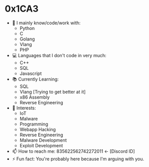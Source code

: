 # 0x1CA3

- 🔭 I mainly know/code/work with: 
  *   Python
  *   C 
  *   Golang
  *   Vlang
  *   PHP
- 💻 Languages that I don't code in very much:
  *   C++
  *   SQL
  *   Javascript
- 📚 Currently Learning:
  *   SQL
  *   Vlang [Trying to get better at it]
  *   x86 Assembly
  *   Reverse Engineering
- 📱 Interests:
  *   IoT
  *   Malware
  *   Programming
  *   Webapp Hacking
  *   Reverse Engineering
  *   Malware Development
  *   Exploit Development
- 📫 How to reach me: 835622562742272011 <- [Discord ID]
- ⚡ Fun fact: You're probably here because I'm arguing with you.
